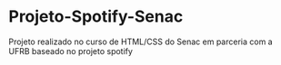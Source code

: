 # Projeto-Spotify-Senac
Projeto realizado no curso de HTML/CSS do Senac em parceria com a UFRB
baseado no projeto spotify 

